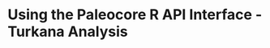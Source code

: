 Using the Paleocore R API Interface - Turkana Analysis
========================================================
